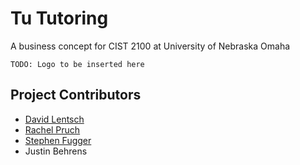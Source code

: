 # Tu Tutoring
A business concept for CIST 2100 at University of Nebraska Omaha

`TODO: Logo to be inserted here`

## Project Contributors
* [David Lentsch](https://github.com/davidlentsch)
* [Rachel Pruch](https://github.com/rpruch)
* [Stephen Fugger](https://github.com/sfugger00)
* Justin Behrens
